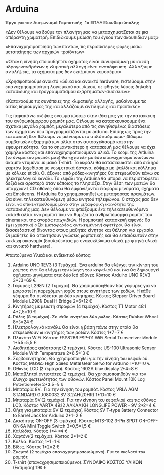 # Arduina

Έργο για τον Διαγωνισμό Ρομποτικής- 1ο ΕΠΑΛ Ελευθερούπολης

«Δεν θέλουμε να δούμε τον πλανήτη μας να μετασχηματίζεται σε μια απέραντη χωματερή. Επιδιώκουμε μείωση του όγκου των σκουπιδιών μας» 

«Επαναχρησιμοποίηση των πάντων, τις περισσότερες φορές μέσω μεταποίησης των αρχικών προϊόντων»

«Όταν η κίνηση οποιουδήποτε οχήματος είναι συνυφασμένη με καύση υδρογονανθράκων η κλιματική αλλαγή είναι αναπόφευκτη. Αλλάζουμε αντιλήψεις, τα οχήματα μας δεν εκπέμπουν καυσαέρια»

«Χρησιμοποιούμε ανοικτό κώδικα και ανοικτό hardware, πιστεύουμε στην επαναχρησιμοποίηση λογισμικού και υλικού, σε φθηνές λύσεις δηλαδή κατασκευής και προγραμματισμού εξαρτημάτων-συσκευών»

«Κατανοούμε τις συνέπειες της κλιματικής αλλαγής, μαθαίνουμε τις αιτίες δημιουργίας της και αλλάζουμε αντιλήψεις και πρακτικές»

Τις παραπάνω σκέψεις ενσωματώσαμε στην ιδέα μας για την κατασκευή του ανθρωπόμορφου ρομπότ μας. Θέλουμε να κατασκευάσουμε ένα σχετικά μεγάλο ρομπότ, μεγαλύτερο από τις συνηθισμένες διαστάσεις των οχημάτων που προγραμματίζονται με arduino. Επίσης ως προς την κατασκευή δεν θέλουμε να μείνουμε στο απλό κούμπωμα- βίδωμα συμβατικών εξαρτημάτων αλλά στον αυτοσχεδιασμό και στην εφευρετικότητα. Και το σημαντικότερο η κατασκευή μας θέλουμε να έχει χαμηλό κόστος και επαναχρησιμοποιούμενα υλικά.
Το κορμί της Arduina (το όνομα του ρομπότ μας) θα «χτιστεί» με δύο επαναχρησιμοποιούμενα σκαμπό ντυμένα με μακό T-shirt. Το κεφάλι θα κατασκευαστεί από σκληρό χαρτόνι (σχεδίαση με γεωμετρικά όργανα, κόψιμο με ψαλίδι και κόλλημα με κόλλες stick). Οι άξονες από ρόδες-κινητήρες θα στερεωθούν πάνω σε ηλεκτρολογικό κανάλι.
Το κεφάλι της  Arduina θα μπορεί να περιστρέφεται δεξιά και αριστερά όταν κάποιος το πλησιάζει. Στην θέση των ματιών θα υπάρχουν LCD οθόνες όπου θα εμφανίζονται διάφορα μηνύματα, σχήματα και Emoticons.
Η Arduina θα χρησιμοποιηθεί ως μεταφορέας πραγμάτων. Θα είναι τηλεκατευθυνόμενη μέσω κινητού τηλεφώνου. 
Ο στόχος μας δεν είναι να επικεντρωθούμε μόνο στην μεταφορική  ικανότητα της κατασκευής μας. Δεν θέλουμε να φτιάξουμε ένα τηλεκατευθυνόμενο καλάθι αλλά ένα ρομπότ που να θυμίζει τα ανθρωπόμορφα ρομπότ του cinema και της αγοράς παιχνιδιών. Η ρομποτική κατασκευή αφενός θα έχει χρηστική αξία (μεταφορέας αντικειμένων) αφετέρου θα είναι διασκεδαστική δίνοντας στους μαθητές κίνητρο και θέληση για εργασία. 
Οι μαθητές θα αποκτήσουν γνώσεις ρομποτικής και θα εκπαιδευτούν στην κυκλική οικονομία (δουλεύοντας με ανακυκλώσιμα υλικά, με φτηνά υλικά και ανοικτό hardware).   


Απαιτούμενα Υλικά και ενδεικτικό κόστος:
1.	Arduino UNO REV3 (3 Τεμάχια). Ένα arduino θα ελέγχει την κίνηση του ρομποτ, ένα θα ελέγχει την  κίνηση του κεφαλιού και ένα θα δημιουργεί σχήματα-μηνύματα στις δύο lcd οθόνες.Κόστος Arduino UNO REV3 3*23=69 €
2.	Γέφυρες L298Ν (2 Τεμάχια). Θα χρησιμοποιηθούν δύο γέφυρες για να μοιραστεί η παρεχόμενη ισχύς στους κινητήρες των ροδών. Η κάθε γέφυρα θα συνδέεται με δύο κινητήρες. Κόστος Stepper Driver Board Module L298N Dual H Bridge 2*6=12 €
3.	Κινητήρες με μειωτή στροφών (4 τεμάχια). Κόστος TT Motor 48:1 	4*2,5=10 €
4.	Ρόδες (8 τεμάχια).  Σε κάθε κινητήρα δύο ρόδες. Κόστος Rubber Wheel 8*3=24 €
5.	Ηλεκτρολογικό κανάλι. Θα είναι η βάση πάνω στην οποία θα στερεωθούν οι κινητήρες των ροδών. Κόστος 1*7=7 €
6.	Πλακέτα WiFi. Κόστος ESP8266 ESP-01 WiFi Serial Transceiver Module 1*5.5=5,5 €
7.	Αισθητήρες απόστασης (2 τεμάχια). Κόστος 	US-100 Ultrasonic Sensor Module With Temperature 	2*6.5=13 €
8.	Σερβοκινητήρας. Θα χρησιμοποιηθεί για την κίνηση του κεφαλιού. Κόστος MG995 High Speed Metal Gear Servo for Arduino	1*10=10 €
9.	Οθόνες LCD (2 τεμάχια). Κόστος 1602A blue display	2*4=8 €
10.	Μεταβλητοί αντιστάτες (2 τεμάχια). Θα χρησιμοποιηθούν για τον έλεγχο φωτεινότητας των οθονών. Κόστος Panel Mount 10K Log Potentiometer  2*2.5=5 €
11.	Μπαταρία 8V . Για την κίνηση του ρομπότ. Κόστος VRLA AGM STANDARD GU080032 8V 3.2AH(20HR)  		1*10=10 €
12.	Μπαταρία 9V (2 τεμάχια). Για την κίνηση του κεφαλιού και τις οθόνες LCD. Κόστος VARTA 4922 ΑΛΚΑΛΙΚΗ LONGLIFE POWER - 9V	2*2=4 €
13.	Θήκη για μπαταρία 9V (2 τεμάχια).Κόστος 9V T-type Battery Connector to Barrel Jack for Arduino  		2*1=2 €
14.	Διακόπτης ON-OFF (3 τεμάχια). Κόστος MTS-102 3-Pin SPDT ON-OFF-ON 6A Mini Toggle Switch 		3*0,5=1,5 €
15.	Καλώδια. Κόστος	1*4 =4 €
16.	 Χαρτόνι(2 τεμάχια). Κόστος	2*1=2 €
17.	Κόλλα. Κόστος		1*1=1 €
18.	Βίδες. Κόστος	1*2=2 €
19.	Σκαμπό (2 τεμάχια επαναχρησιμοποιούμενα). Για το σκελετό του ρομπότ. 
20.	T-shirt (επαναχρησιμοποιούμενο).
ΣΥΝΟΛΙΚΟ ΚΟΣΤΟΣ ΥΛΙΚΩΝ (Εκτίμηση)		190 €
